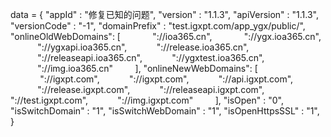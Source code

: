 <span id = 'versionData'>data = {
"appId" : "修复已知的问题",
"version" : "1.1.3",
"apiVersion" : "1.1.3",
"versionCode" : "-1",
"domainPrefix" : "test.igxpt.com/app_ygx/public/",
"onlineOldWebDomains": [
            "://ioa365.cn",
            "://ygx.ioa365.cn",
           "://ygxapi.ioa365.cn",
           "://release.ioa365.cn",
           "://releaseapi.ioa365.cn",
           "://ygxtest.ioa365.cn",
           "://img.ioa365.cn"
        ],
"onlineNewWebDomains": [
            "://igxpt.com",
           "://igxpt.com",
           "://api.igxpt.com",
           "://release.igxpt.com",
           "://releaseapi.igxpt.com",
           "://test.igxpt.com",
           "://img.igxpt.com"
        ],
"isOpen" : "0",
"isSwitchDomain" : "1",
"isSwitchWebDomain" : "1",
"isOpenHttpsSSL" : "1",
}</span>

